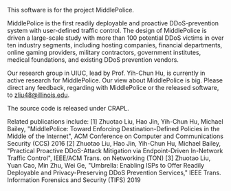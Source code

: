 This software is for the project MiddlePolice. 

MiddlePolice is the first readily deployable and proactive DDoS-prevention system with user-defined traffic control. The design of MiddlePolice is driven a large-scale study with more than 100 potential DDoS victims in over ten industry segments, including hosting companies, financial departments, online gaming providers, military contractors, government institutes, medical foundations, and existing DDoS prevention vendors. 

Our research group in UIUC, lead by Prof. Yih-Chun Hu, is currently in active research for MiddlePolice. Our view about MiddlePolice is big. Please direct any feedback, regarding with MiddlePolice or the released software, to zliu48@illinois.edu. 

The source code is released under CRAPL.

Related publications include:
[1] Zhuotao Liu, Hao Jin, Yih-Chun Hu, Michael Bailey, "MiddlePolice: Toward Enforcing Destination-Defined Policies in the Middle of the Internet", ACM Conference on Computer and Communications Security (CCS) 2016
[2] Zhuotao Liu, Hao Jin, Yih-Chun Hu, Michael Bailey, "Practical Proactive DDoS-Attack Mitigation via Endpoint-Driven In-Network Traffic Control", IEEE/ACM Trans. on Networking (TON)
[3] Zhuotao Liu, Yuan Cao, Min Zhu, Wei Ge, "Umbrella: Enabling ISPs to Offer Readily Deployable and Privacy-Preserving DDoS Prevention Services," IEEE Trans. Information Forensics and Security (TIFS) 2019
